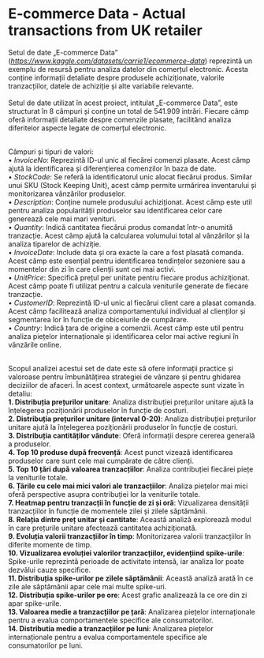 # E-commerce Data - Actual transactions from UK retailer

Setul de date „E-commerce Data” (_https://www.kaggle.com/datasets/carrie1/ecommerce-data_) reprezintă un exemplu de resursă pentru analiza datelor din comerțul electronic. Acesta conține informații detaliate despre produsele achiziționate, valorile tranzacțiilor, datele de achiziție și alte variabile relevante. <br> <br>
Setul de date utilizat în acest proiect, intitulat „E-commerce Data”, este structurat în 8 câmpuri și conține un total de 541.909 intrări. Fiecare câmp oferă informații detaliate despre comenzile plasate, facilitând analiza diferitelor aspecte legate de comerțul electronic.<br><br>

Câmpuri și tipuri de valori: <br>
•	*InvoiceNo*: Reprezintă ID-ul unic al fiecărei comenzi plasate. Acest câmp ajută la identificarea și diferențierea comenzilor în baza de date. <br>
•	*StockCode*:  Se referă la identificatorul unic alocat fiecărui produs. Similar unui SKU (Stock Keeping Unit), acest câmp permite urmărirea inventarului și monitorizarea vânzărilor produselor. <br>
•	*Description*: Conține numele produsului achiziționat. Acest câmp este util pentru analiza popularității produselor sau identificarea celor care generează cele mai mari venituri. <br>
•	*Quantity*:  Indică cantitatea fiecărui produs comandat într-o anumită tranzacție. Acest câmp ajută la calcularea volumului total al vânzărilor și la analiza tiparelor de achiziție. <br>
•	*InvoiceDate*:  Include data și ora exacte la care a fost plasată comanda. Acest câmp este esențial pentru identificarea tendințelor sezoniere sau a momentelor din zi în care clienții sunt cei mai activi. <br>
•	*UnitPrice*:  Specifică prețul per unitate pentru fiecare produs achiziționat. Acest câmp poate fi utilizat pentru a calcula veniturile generate de fiecare tranzacție. <br>
•	*CustomerID*:  Reprezintă ID-ul unic al fiecărui client care a plasat comanda. Acest câmp facilitează analiza comportamentului individual al clienților și segmentarea lor în funcție de obiceiurile de cumpărare. <br>
•	*Country*: Indică țara de origine a comenzii. Acest câmp este util pentru analiza piețelor internaționale și identificarea celor mai active regiuni în vânzările online. <br><br>

Scopul analizei acestui set de date este să ofere informații practice și valoroase pentru îmbunătățirea strategiei de vânzare și pentru ghidarea deciziilor de afaceri. În acest context, următoarele aspecte sunt vizate în detaliu:<br>
**1. Distribuția prețurilor unitare**: Analiza distribuției prețurilor unitare ajută la înțelegerea poziționării produselor în funcție de costuri. <br>
**2. Distribuția prețurilor unitare (interval 0-20)**: Analiza distribuției prețurilor unitare ajută la înțelegerea poziționării produselor în funcție de costuri. <br>
**3. Distribuția cantităților vândute**: Oferă informații despre cererea generală a produselor. <br>
**4. Top 10 produse după frecvență**:  Acest punct vizează identificarea produselor care sunt cele mai cumpărate de către clienți. <br>
**5. Top 10 țări după valoarea tranzacțiilor**:  Analiza contribuției fiecărei piețe la veniturile totale. <br>
**6. Țările cu cele mai mici valori ale tranzacțiilor**:  Analiza piețelor mai mici oferă perspective asupra contribuției lor la veniturile totale. <br>
**7. Heatmap pentru tranzacții în funcție de zi și oră**:  Vizualizarea densității tranzacțiilor în funcție de momentele zilei și zilele săptămânii. <br>
**8. Relația dintre preț unitar și cantitate**: Această analiză explorează modul în care prețurile unitare afectează cantitatea achiziționată. <br>
**9. Evoluția valorii tranzacțiilor în timp**: Monitorizarea valorii tranzacțiilor în diferite momente de timp. <br>
**10. Vizualizarea evoluției valorilor tranzacțiilor, evidențiind spike-urile**:  Spike-urile reprezintă perioade de activitate intensă, iar analiza lor poate dezvălui cauze specifice. <br>
**11.	Distribuția spike-urilor pe zilele săptămânii**: Această analiză arată în ce zile ale săptămânii apar cele mai multe spike-uri. <br>
**12.	Distribuția spike-urilor pe ore**:  Acest grafic analizează la ce ore din zi apar spike-urile. <br>
**13.	Valoarea medie a tranzacțiilor pe țară**: Analizarea piețelor internaționale pentru a evalua comportamentele specifice ale consumatorilor. <br>
**14.	Distributia medie a tranzacțiilor pe luni**: Analizarea piețelor internaționale pentru a evalua comportamentele specifice ale consumatorilor pe luni.
